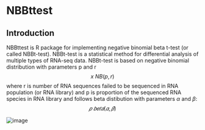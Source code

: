# NBBttest
## Introduction
NBBttest is R package for implementing negative binomial beta t-test (or called NBBt-test). NBBt-test is a statistical method for differential analysis of multiple types of RNA-seq data. NBBt-test is based on negative binomial distribution with parameters p and r 
$$ x~NB(p,r)$$
where r is number of RNA sequences failed to be sequenced in RNA population (or RNA library) and p is proportion of the sequenced RNA species in RNA library and follows beta distibution with parameters $\alpha$ and $\beta$:
$$𝑝 ~ 𝑏𝑒𝑡𝑎(𝛼,𝛽)$$

![image](https://user-images.githubusercontent.com/14003650/185698478-a8ad2f85-b673-49aa-a5d0-cea217879fa6.png)

